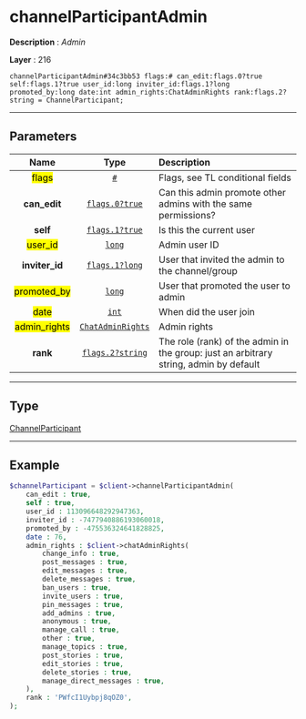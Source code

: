 # channelParticipantAdmin

**Description** : *Admin*

**Layer** : 216

```tl
channelParticipantAdmin#34c3bb53 flags:# can_edit:flags.0?true self:flags.1?true user_id:long inviter_id:flags.1?long promoted_by:long date:int admin_rights:ChatAdminRights rank:flags.2?string = ChannelParticipant;
```

---

## Parameters

| Name | Type | Description |
| :---: | :---: | :--- |
| <mark>flags</mark> | [`#`](type/#) | Flags, see TL conditional fields |
| **can_edit** | [`flags.0?true`](type/true) | Can this admin promote other admins with the same permissions? |
| **self** | [`flags.1?true`](type/true) | Is this the current user |
| <mark>user_id</mark> | [`long`](type/long) | Admin user ID |
| **inviter_id** | [`flags.1?long`](type/long) | User that invited the admin to the channel/group |
| <mark>promoted_by</mark> | [`long`](type/long) | User that promoted the user to admin |
| <mark>date</mark> | [`int`](type/int) | When did the user join |
| <mark>admin_rights</mark> | [`ChatAdminRights`](type/ChatAdminRights) | Admin rights |
| **rank** | [`flags.2?string`](type/string) | The role (rank) of the admin in the group: just an arbitrary string, admin by default |

---

## Type

[ChannelParticipant](type/ChannelParticipant)

---

## Example

```php
$channelParticipant = $client->channelParticipantAdmin(
	can_edit : true,
	self : true,
	user_id : 113096648292947363,
	inviter_id : -7477940886193060018,
	promoted_by : -475536324641828825,
	date : 76,
	admin_rights : $client->chatAdminRights(
		change_info : true,
		post_messages : true,
		edit_messages : true,
		delete_messages : true,
		ban_users : true,
		invite_users : true,
		pin_messages : true,
		add_admins : true,
		anonymous : true,
		manage_call : true,
		other : true,
		manage_topics : true,
		post_stories : true,
		edit_stories : true,
		delete_stories : true,
		manage_direct_messages : true,
	),
	rank : 'PWfcI1Uybpj8qOZ0',
);
```